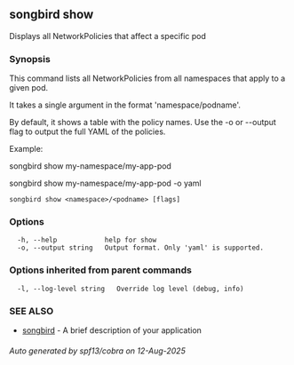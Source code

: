 ## songbird show

Displays all NetworkPolicies that affect a specific pod

### Synopsis

This command lists all NetworkPolicies from all namespaces that apply to a given pod.

It takes a single argument in the format 'namespace/podname'.

By default, it shows a table with the policy names. Use the -o or --output flag to output the full YAML of the policies.

Example:

songbird show my-namespace/my-app-pod

songbird show my-namespace/my-app-pod -o yaml


```
songbird show <namespace>/<podname> [flags]
```

### Options

```
  -h, --help            help for show
  -o, --output string   Output format. Only 'yaml' is supported.
```

### Options inherited from parent commands

```
  -l, --log-level string   Override log level (debug, info)
```

### SEE ALSO

* [songbird](songbird.md)	 - A brief description of your application

###### Auto generated by spf13/cobra on 12-Aug-2025
